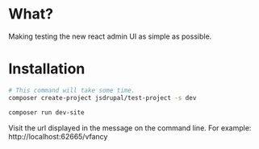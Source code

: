 # What?

Making testing the new react admin UI as simple as possible.

# Installation

```sh
# This command will take some time.
composer create-project jsdrupal/test-project -s dev

composer run dev-site
```

Visit the url displayed in the message on the command line. For example:
http://localhost:62665/vfancy
